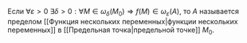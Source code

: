 Если $\forall \varepsilon > 0 \ \exists \delta > 0: \forall M\in \omega_\delta(M_0) \Rightarrow f(M) \in \omega_\varepsilon(A)$, то $A$ называется пределом [[Функция нескольких переменных|функции нескольких переменных]] в [[Предельная точка|предельной точке]] $M_0$.